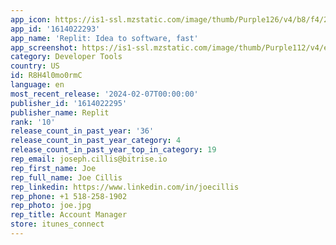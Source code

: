 ```yaml
---
app_icon: https://is1-ssl.mzstatic.com/image/thumb/Purple126/v4/b8/f4/2c/b8f42c9d-b185-3882-14bc-450836b23fb5/AppIcon-1x_U007epad-85-220.png/1024x1024bb.png
app_id: '1614022293'
app_name: 'Replit: Idea to software, fast'
app_screenshot: https://is1-ssl.mzstatic.com/image/thumb/Purple112/v4/e9/03/b0/e903b058-136d-6751-b619-568e89123c39/7a46c776-e5ad-4a21-9d75-6622be598094_1-Lifestyle-ios-1x.jpg/1284x2778bb.png
category: Developer Tools
country: US
id: R8H4l0mo0rmC
language: en
most_recent_release: '2024-02-07T00:00:00'
publisher_id: '1614022295'
publisher_name: Replit
rank: '10'
release_count_in_past_year: '36'
release_count_in_past_year_category: 4
release_count_in_past_year_top_in_category: 19
rep_email: joseph.cillis@bitrise.io
rep_first_name: Joe
rep_full_name: Joe Cillis
rep_linkedin: https://www.linkedin.com/in/joecillis
rep_phone: +1 518-258-1902
rep_photo: joe.jpg
rep_title: Account Manager
store: itunes_connect
---
```


